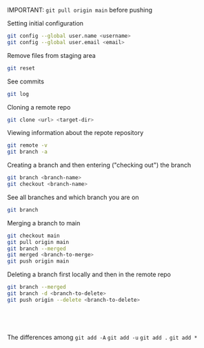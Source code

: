 IMPORTANT: `git pull origin main` before pushing

Setting initial configuration
```bash
git config --global user.name <username>
git config --global user.email <email>
```

Remove files from staging area
```bash
git reset
```

See commits
```bash
git log
```

Cloning a remote repo
```bash
git clone <url> <target-dir>
```

Viewing information about the repote repository
```bash
git remote -v
git branch -a
```

Creating a branch and then entering ("checking out") the branch
```bash
git branch <branch-name>
git checkout <branch-name>
```

See all branches and which branch you are on
```bash
git branch
```

Merging a branch to main
```bash
git checkout main
git pull origin main
git branch --merged
git merged <branch-to-merge>
git push origin main
```

Deleting a branch first locally and then in the remote repo
```bash
git branch --merged
git branch -d <branch-to-delete>
git push origin --delete <branch-to-delete>
```

```bash
```

```bash
```

```bash
```

```bash
```

The differences among `git add -A` `git add -u` `git add .` `git add *`